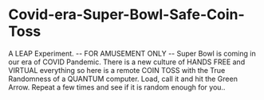 # Covid-era-Super-Bowl-Safe-Coin-Toss
A LEAP Experiment. -- FOR AMUSEMENT ONLY --  Super Bowl is coming in our era of COVID Pandemic.  There is a new culture of HANDS FREE  and VIRTUAL everything so here is a remote COIN TOSS with the True Randomness of a QUANTUM computer.  Load, call it and hit the Green Arrow.  Repeat a few times and see if it is random enough for you..
